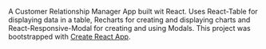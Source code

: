 A Customer Relationship Manager App built wit React. Uses React-Table for displaying data in a table, Recharts for creating and displaying charts and React-Responsive-Modal for creating and using Modals.
This project was bootstrapped with [Create React App](https://github.com/facebook/create-react-app).
